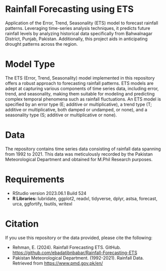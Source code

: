 # Rainfall Forecasting using ETS
Application of the Error, Trend, Seasonality (ETS) model to forecast rainfall patterns. Leveraging time-series analysis techniques, it predicts future rainfall levels by analyzing historical data specifically from Bahwalnagar District, Punjab, Pakistan. Additionally, this project aids in anticipating drought patterns across the region.

# Model Type
The ETS (Error, Trend, Seasonality) model implemented in this repository offers a robust approach to forecasting rainfall patterns. ETS models are adept at capturing various components of time series data, including error, trend, and seasonality, making them suitable for modeling and predicting complex temporal phenomena such as rainfall fluctuations. An ETS model is specified by an error type (E; additive or multiplicative), a trend type (T; additive or multiplicative, both damped or undamped, or none), and a seasonality type (S; additive or multiplicative or none).

# Data
The repository contains time series data consisting of rainfall data spanning from 1992 to 2021. This data was meticulously recorded by the Pakistan Meteorological Department and obtained for M.Phil Research purposes.

# Requirements
- RStudio version 2023.06.1 Build 524
- **R Libraries:** lubridate, ggplot2, readxl, tidyverse, dplyr, astsa, forecast, urca, ggfortify, tsutils, writexl

# Citation
If you use this repository or the data provided, please cite the following:
- Rehman, E. (2024). Rainfall Forecasting ETS. GitHub. https://github.com/ebadatibnbabar/Rainfall-Forecasting-ETS
- Pakistan Meteorological Department. (1992-2021). Rainfall Data. Retrieved from https://www.pmd.gov.pk/en/
